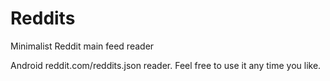 # Reddits
Minimalist Reddit main feed reader

Android reddit.com/reddits.json reader. Feel free to use it any time you like.
